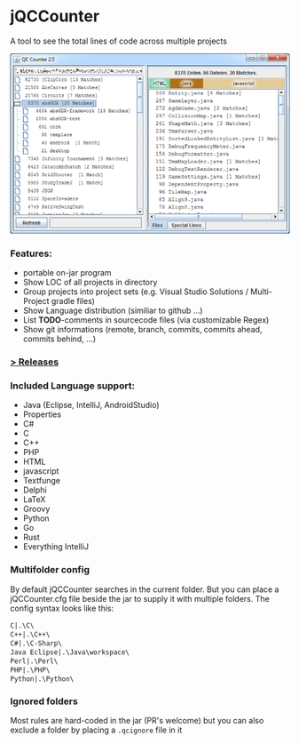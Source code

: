 jQCCounter
==========

A tool to see the total lines of code across multiple projects

![preview](https://raw.githubusercontent.com/Mikescher/jQCCounter/master/data/preview.png)

### Features:

 - portable on-jar program
 - Show LOC of all projects in directory
 - Group projects into project sets (e.g. Visual Studio Solutions / Multi-Project gradle files)
 - Show Language distribution (similiar to github ...)
 - List **TODO**-comments in sourcecode files (via customizable Regex)
 - Show git informations (remote, branch, commits, commits ahead, commits behind, ...)

### [> Releases](https://github.com/Mikescher/jQCCounter/releases)

### Included Language support:

 - Java (Eclipse, IntelliJ, AndroidStudio)
 - Properties
 - C#
 - C
 - C++
 - PHP
 - HTML
 - javascript
 - Textfunge
 - Delphi
 - LaTeX
 - Groovy
 - Python
 - Go
 - Rust
 - Everything IntelliJ

### Multifolder config

By default jQCCounter searches in the current folder. But you can place a jQCCounter.cfg file beside the jar to supply it with multiple folders.
The config syntax looks like this:
~~~
C|.\C\
C++|.\C++\
C#|.\C-Sharp\
Java Eclipse|.\Java\workspace\
Perl|.\Perl\
PHP|.\PHP\
Python|.\Python\
~~~

### Ignored folders

Most rules are hard-coded in the jar (PR's welcome) but you can also exclude a folder by placing a `.qcignore` file in it
